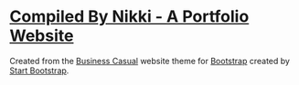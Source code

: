 # [Compiled By Nikki - A Portfolio Website](https://compiledbynikki.com/)

Created from the [Business Casual](http://startbootstrap.com/template-overviews/business-casual/) website theme for [Bootstrap](http://getbootstrap.com/) created by [Start Bootstrap](http://startbootstrap.com/).

